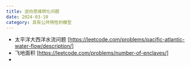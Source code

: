 ```yaml
---
title: 逆向思维转化问题
date: 2024-03-10
category: 具有公共特性的模型
---
```


- 太平洋大西洋水流问题 [https://leetcode.com/problems/pacific-atlantic-water-flow/description/]
- 飞地面积 [https://leetcode.com/problems/number-of-enclaves/]
- 

